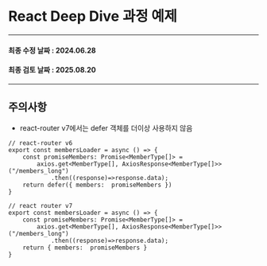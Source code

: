 # React Deep Dive 과정 예제
---
#### 최종 수정 날짜 : 2024.06.28
#### 최종 검토 날짜 : 2025.08.20

---
## 주의사항
* react-router v7에서는 defer 객체를 더이상 사용하지 않음
~~~
// react-router v6
export const membersLoader = async () => {
    const promiseMembers: Promise<MemberType[]> = 
        axios.get<MemberType[], AxiosResponse<MemberType[]>>("/members_long")
            .then((response)=>response.data);
    return defer({ members:  promiseMembers })
}

// react router v7
export const membersLoader = async () => {
    const promiseMembers: Promise<MemberType[]> = 
        axios.get<MemberType[], AxiosResponse<MemberType[]>>("/members_long")
            .then((response)=>response.data);
    return { members:  promiseMembers }
}
~~~
